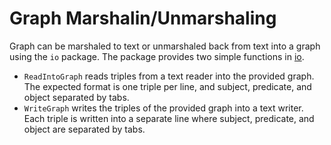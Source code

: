 # Graph Marshalin/Unmarshaling

Graph can be marshaled to text or unmarshaled back from text into a graph
using the ```io``` package. The package provides two simple functions in
[io](../io/io.go).

* ```ReadIntoGraph``` reads triples from a text reader into the provided
                      graph. The expected format is one triple per line, and
                      subject, predicate, and object separated by tabs.
* ```WriteGraph``` writes the triples of the provided graph into a text writer.
                   Each triple is written into a separate line where subject,
                   predicate, and object are separated by tabs.

